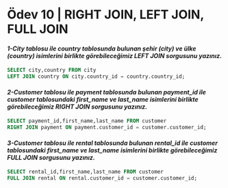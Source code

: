 # Ödev 10 | RIGHT JOIN, LEFT JOIN, FULL JOIN
#### *1-City tablosu ile country tablosunda bulunan şehir (city) ve ülke (country) isimlerini birlikte görebileceğimiz LEFT JOIN sorgusunu yazınız.*
```sql
SELECT city,country FROM city
LEFT JOIN country ON city.country_id = country.country_id;
```
#### *2-Customer tablosu ile payment tablosunda bulunan payment_id ile customer tablosundaki first_name ve last_name isimlerini birlikte görebileceğimiz RIGHT JOIN sorgusunu yazınız.*
```sql
SELECT payment_id,first_name,last_name FROM customer
RIGHT JOIN payment ON payment.customer_id = customer.customer_id;
```
#### *3-Customer tablosu ile rental tablosunda bulunan rental_id ile customer tablosundaki first_name ve last_name isimlerini birlikte görebileceğimiz FULL JOIN sorgusunu yazınız.*
```sql
SELECT rental_id,first_name,last_name FROM customer
FULL JOIN rental ON rental.customer_id = customer.customer_id;
```
